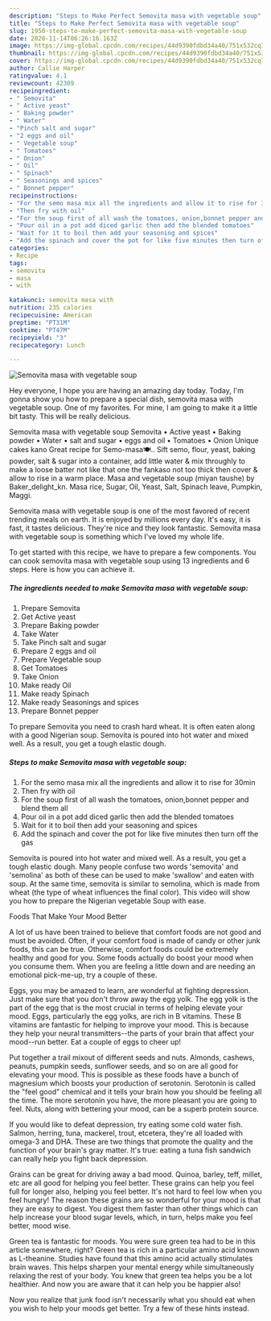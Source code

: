 ```yaml
---
description: "Steps to Make Perfect Semovita masa with vegetable soup"
title: "Steps to Make Perfect Semovita masa with vegetable soup"
slug: 1950-steps-to-make-perfect-semovita-masa-with-vegetable-soup
date: 2020-11-14T06:26:16.163Z
image: https://img-global.cpcdn.com/recipes/44d9390fdbd34a40/751x532cq70/semovita-masa-with-vegetable-soup-recipe-main-photo.jpg
thumbnail: https://img-global.cpcdn.com/recipes/44d9390fdbd34a40/751x532cq70/semovita-masa-with-vegetable-soup-recipe-main-photo.jpg
cover: https://img-global.cpcdn.com/recipes/44d9390fdbd34a40/751x532cq70/semovita-masa-with-vegetable-soup-recipe-main-photo.jpg
author: Callie Harper
ratingvalue: 4.1
reviewcount: 42309
recipeingredient:
- " Semovita"
- " Active yeast"
- " Baking powder"
- " Water"
- "Pinch salt and sugar"
- "2 eggs and oil"
- " Vegetable soup"
- " Tomatoes"
- " Onion"
- " Oil"
- " Spinach"
- " Seasonings and spices"
- " Bonnet pepper"
recipeinstructions:
- "For the semo masa mix all the ingredients and allow it to rise for 30min"
- "Then fry with oil"
- "For the soup first of all wash the tomatoes, onion,bonnet pepper and blend them all"
- "Pour oil in a pot add diced garlic then add the blended tomatoes"
- "Wait for it to boil then add your seasoning and spices"
- "Add the spinach and cover the pot for like five minutes then turn off the gas"
categories:
- Recipe
tags:
- semovita
- masa
- with

katakunci: semovita masa with 
nutrition: 235 calories
recipecuisine: American
preptime: "PT31M"
cooktime: "PT47M"
recipeyield: "3"
recipecategory: Lunch

---
```



![Semovita masa with vegetable soup](https://img-global.cpcdn.com/recipes/44d9390fdbd34a40/751x532cq70/semovita-masa-with-vegetable-soup-recipe-main-photo.jpg)

Hey everyone, I hope you are having an amazing day today. Today, I'm gonna show you how to prepare a special dish, semovita masa with vegetable soup. One of my favorites. For mine, I am going to make it a little bit tasty. This will be really delicious.

Semovita masa with vegetable soup Semovita • Active yeast • Baking powder • Water • salt and sugar • eggs and oil • Tomatoes • Onion Unique cakes kano Great recipe for Semo-masa🍽.. Sift semo, flour, yeast, baking powder, salt &amp; sugar into a container, add little water &amp; mix throughly to make a loose batter not like that one the fankaso not too thick then cover &amp; allow to rise in a warm place. Masa and vegetable soup (miyan taushe) by Baker_delight_kn. Masa rice, Sugar, Oil, Yeast, Salt, Spinach leave, Pumpkin, Maggi.

Semovita masa with vegetable soup is one of the most favored of recent trending meals on earth. It is enjoyed by millions every day. It's easy, it is fast, it tastes delicious. They're nice and they look fantastic. Semovita masa with vegetable soup is something which I've loved my whole life.


To get started with this recipe, we have to prepare a few components. You can cook semovita masa with vegetable soup using 13 ingredients and 6 steps. Here is how you can achieve it.

<!--inarticleads1-->

##### The ingredients needed to make Semovita masa with vegetable soup:

1. Prepare  Semovita
1. Get  Active yeast
1. Prepare  Baking powder
1. Take  Water
1. Take Pinch salt and sugar
1. Prepare 2 eggs and oil
1. Prepare  Vegetable soup
1. Get  Tomatoes
1. Take  Onion
1. Make ready  Oil
1. Make ready  Spinach
1. Make ready  Seasonings and spices
1. Prepare  Bonnet pepper


To prepare Semovita you need to crash hard wheat. It is often eaten along with a good Nigerian soup. Semovita is poured into hot water and mixed well. As a result, you get a tough elastic dough. 

<!--inarticleads2-->

##### Steps to make Semovita masa with vegetable soup:

1. For the semo masa mix all the ingredients and allow it to rise for 30min
1. Then fry with oil
1. For the soup first of all wash the tomatoes, onion,bonnet pepper and blend them all
1. Pour oil in a pot add diced garlic then add the blended tomatoes
1. Wait for it to boil then add your seasoning and spices
1. Add the spinach and cover the pot for like five minutes then turn off the gas


Semovita is poured into hot water and mixed well. As a result, you get a tough elastic dough. Many people confuse two words &#39;semovita&#39; and &#39;semolina&#39; as both of these can be used to make &#39;swallow&#39; and eaten with soup. At the same time, semovita is similar to semolina, which is made from wheat (the type of wheat influences the final color). This video will show you how to prepare the Nigerian vegetable Soup with ease. 

Foods That Make Your Mood Better


A lot of us have been trained to believe that comfort foods are not good and must be avoided. Often, if your comfort food is made of candy or other junk foods, this can be true. Otherwise, comfort foods could be extremely healthy and good for you. Some foods actually do boost your mood when you consume them. When you are feeling a little down and are needing an emotional pick-me-up, try a couple of these.

Eggs, you may be amazed to learn, are wonderful at fighting depression. Just make sure that you don't throw away the egg yolk. The egg yolk is the part of the egg that is the most crucial in terms of helping elevate your mood. Eggs, particularly the egg yolks, are rich in B vitamins. These B vitamins are fantastic for helping to improve your mood. This is because they help your neural transmitters--the parts of your brain that affect your mood--run better. Eat a couple of eggs to cheer up!

Put together a trail mixout of different seeds and nuts. Almonds, cashews, peanuts, pumpkin seeds, sunflower seeds, and so on are all good for elevating your mood. This is possible as these foods have a bunch of magnesium which boosts your production of serotonin. Serotonin is called the "feel good" chemical and it tells your brain how you should be feeling all the time. The more serotonin you have, the more pleasant you are going to feel. Nuts, along with bettering your mood, can be a superb protein source.

If you would like to defeat depression, try eating some cold water fish. Salmon, herring, tuna, mackerel, trout, etcetera, they're all loaded with omega-3 and DHA. These are two things that promote the quality and the function of your brain's gray matter. It's true: eating a tuna fish sandwich can really help you fight back depression. 

Grains can be great for driving away a bad mood. Quinoa, barley, teff, millet, etc are all good for helping you feel better. These grains can help you feel full for longer also, helping you feel better. It's not hard to feel low when you feel hungry! The reason these grains are so wonderful for your mood is that they are easy to digest. You digest them faster than other things which can help increase your blood sugar levels, which, in turn, helps make you feel better, mood wise.

Green tea is fantastic for moods. You were sure green tea had to be in this article somewhere, right? Green tea is rich in a particular amino acid known as L-theanine. Studies have found that this amino acid actually stimulates brain waves. This helps sharpen your mental energy while simultaneously relaxing the rest of your body. You knew that green tea helps you be a lot healthier. And now you are aware that it can help you be happier also!

Now you realize that junk food isn't necessarily what you should eat when you wish to help your moods get better. Try  a few  of  these  hints  instead.


